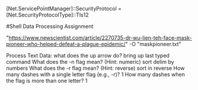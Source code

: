 [Net.ServicePointManager]::SecurityProtocol = [Net.SecurityProtocolType]::Tls12

#Shell Data Processing Assignment

"https://www.newscientist.com/article/2270735-dr-wu-lien-teh-face-mask-pioneer-who-helped-defeat-a-plague-epidemic/" -O "maskpioneer.txt"

Process Text Data:
what does the up arrow do? bring up last typed command
What does the -n flag mean? (Hint: numeric) sort delim by numbers
What does the -r flag mean? (Hint: reverse) sort in reverse
How many dashes with a single letter flag (e.g., -r)? 1
How many dashes when the flag is more than one letter? 1
